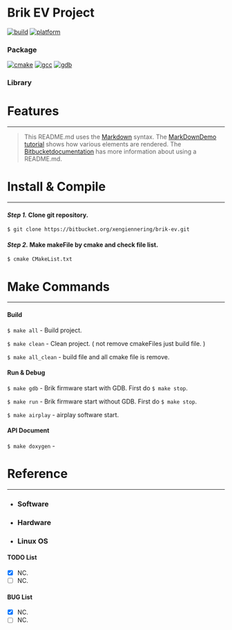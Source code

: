 # **Brik EV Project**

[![build](https://img.shields.io/badge/build-passing-brightgreen.svg)](https://bitbucket.org/xengiennering/sn3d-project)  [![platform](https://img.shields.io/badge/platform-linux-lightgrey.svg)]()
### **Package**
[![cmake](https://img.shields.io/badge/cmake-3.5-brightgreen.svg)](https://cmake.org/) [![gcc](https://img.shields.io/badge/gcc-6.3.0-brightgreen.svg)](https://gcc.gnu.org/) [![gdb](https://img.shields.io/badge/gdb-7.12.0-brightgreen.svg)](https://www.gnu.org/software/gdb/)

### **Library**

# **Features**
---

> This README.md uses the [Markdown](http://daringfireball.net/projects/markdown/) syntax. The [MarkDownDemo tutorial](https://bitbucket.org/tutorials/markdowndemo) shows how various elements are rendered. The [Bitbucketdocumentation](https://confluence.atlassian.com/bitbucket/readme-content-221449772.html) has more information about using a README.md.


# **Install & Compile**
---
#### **_Step 1._** Clone git repository.
```
$ git clone https://bitbucket.org/xengiennering/brik-ev.git
```

#### **_Step 2._** Make makeFile by cmake and check file list.
```
$ cmake CMakeList.txt
```

# **Make Commands**
---
#### Build
`$ make all` - Build project.

`$ make clean` - Clean project. ( not remove cmakeFiles just build file. )

`$ make all_clean` - build file and all cmake file is remove. 

#### Run & Debug
`$ make gdb` - Brik firmware start with GDB. First do `$ make stop`.

`$ make run` - Brik firmware  start without GDB. First do `$ make stop`.

`$ make airplay` - airplay software start.

#### API Document
`$ make doxygen` - 

# **Reference**
---
* ### Software

* ### Hardware

* ### Linux OS


#### TODO List
- [X] NC.
- [ ] NC.

#### BUG List
- [X] NC.
- [ ] NC.
